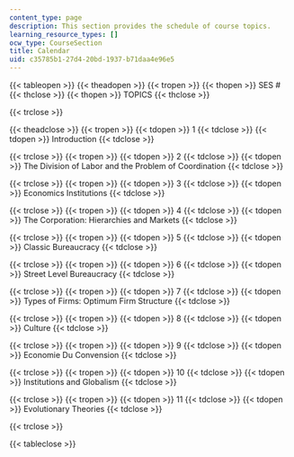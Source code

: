 ```yaml
---
content_type: page
description: This section provides the schedule of course topics.
learning_resource_types: []
ocw_type: CourseSection
title: Calendar
uid: c35785b1-27d4-20bd-1937-b71daa4e96e5
---
```


{{< tableopen >}}
{{< theadopen >}}
{{< tropen >}}
{{< thopen >}}
SES #
{{< thclose >}}
{{< thopen >}}
TOPICS
{{< thclose >}}

{{< trclose >}}

{{< theadclose >}}
{{< tropen >}}
{{< tdopen >}}
1
{{< tdclose >}}
{{< tdopen >}}
Introduction
{{< tdclose >}}

{{< trclose >}}
{{< tropen >}}
{{< tdopen >}}
2
{{< tdclose >}}
{{< tdopen >}}
The Division of Labor and the Problem of Coordination
{{< tdclose >}}

{{< trclose >}}
{{< tropen >}}
{{< tdopen >}}
3
{{< tdclose >}}
{{< tdopen >}}
Economics Institutions
{{< tdclose >}}

{{< trclose >}}
{{< tropen >}}
{{< tdopen >}}
4
{{< tdclose >}}
{{< tdopen >}}
The Corporation: Hierarchies and Markets
{{< tdclose >}}

{{< trclose >}}
{{< tropen >}}
{{< tdopen >}}
5
{{< tdclose >}}
{{< tdopen >}}
Classic Bureaucracy
{{< tdclose >}}

{{< trclose >}}
{{< tropen >}}
{{< tdopen >}}
6
{{< tdclose >}}
{{< tdopen >}}
Street Level Bureaucracy
{{< tdclose >}}

{{< trclose >}}
{{< tropen >}}
{{< tdopen >}}
7
{{< tdclose >}}
{{< tdopen >}}
Types of Firms: Optimum Firm Structure
{{< tdclose >}}

{{< trclose >}}
{{< tropen >}}
{{< tdopen >}}
8
{{< tdclose >}}
{{< tdopen >}}
Culture
{{< tdclose >}}

{{< trclose >}}
{{< tropen >}}
{{< tdopen >}}
9
{{< tdclose >}}
{{< tdopen >}}
Economie Du Convension
{{< tdclose >}}

{{< trclose >}}
{{< tropen >}}
{{< tdopen >}}
10
{{< tdclose >}}
{{< tdopen >}}
Institutions and Globalism
{{< tdclose >}}

{{< trclose >}}
{{< tropen >}}
{{< tdopen >}}
11
{{< tdclose >}}
{{< tdopen >}}
Evolutionary Theories
{{< tdclose >}}

{{< trclose >}}

{{< tableclose >}}